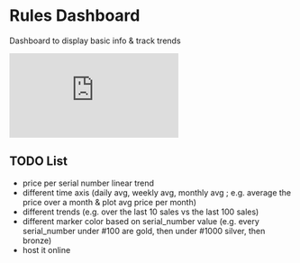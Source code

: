 # Rules Dashboard

Dashboard to display basic info &amp; track trends

![Zinee Platine](https://github.com/clemsg/rules_dashboard/blob/master/dashboards/common/1/zinee.html)


## TODO List

- price per serial number linear trend
- different time axis (daily avg, weekly avg, monthly avg ; e.g. average the price over a month & plot avg price per month)
- different trends (e.g. over the last 10 sales vs the last 100 sales)
- different marker color based on serial_number value (e.g. every serial_number under #100 are gold, then under #1000 silver, then bronze)
- host it online